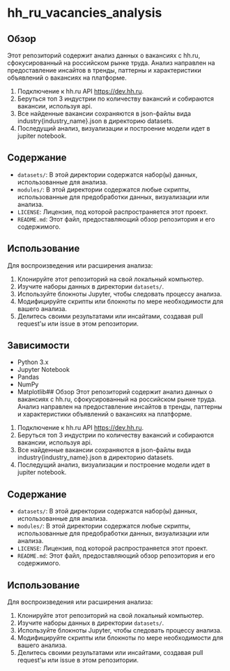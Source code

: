 # hh_ru_vacancies_analysis

## Обзор
Этот репозиторий содержит анализ данных о вакансиях с hh.ru, сфокусированный на российском рынке труда. Анализ направлен на предоставление инсайтов в тренды, паттерны и характеристики объявлений о вакансиях на платформе.
1. Подключение к hh.ru API https://dev.hh.ru.
2. Беруться топ 3 индустрии по количеству вакансий и собираются вакансии, используя api.
3. Все найденные вакансии сохраняются в json-файлы вида industry{industry_name}.json в директорию datasets.
4. Последущий анализ, визуализации и построение модели идет в jupiter notebook.


## Содержание
- `datasets/`: В этой директории содержатся набор(ы) данных, использованные для анализа.
- `modules/`: В этой директории содержатся любые скрипты, использованные для предобработки данных, визуализации или анализа.
- `LICENSE`: Лицензия, под которой распространяется этот проект.
- `README.md`: Этот файл, предоставляющий обзор репозитория и его содержимого.

## Использование
Для воспроизведения или расширения анализа:
1. Клонируйте этот репозиторий на свой локальный компьютер.
2. Изучите наборы данных в директории `datasets/`.
3. Используйте блокноты Jupyter, чтобы следовать процессу анализа.
4. Модифицируйте скрипты или блокноты по мере необходимости для вашего анализа.
5. Делитесь своими результатами или инсайтами, создавая pull request'ы или issue в этом репозитории.

## Зависимости
- Python 3.x
- Jupyter Notebook
- Pandas
- NumPy
- Matplotlib## Обзор
Этот репозиторий содержит анализ данных о вакансиях с hh.ru, сфокусированный на российском рынке труда. Анализ направлен на предоставление инсайтов в тренды, паттерны и характеристики объявлений о вакансиях на платформе.
1. Подключение к hh.ru API https://dev.hh.ru.
2. Беруться топ 3 индустрии по количеству вакансий и собираются вакансии, используя api.
3. Все найденные вакансии сохраняются в json-файлы вида industry{industry_name}.json в директорию datasets.
4. Последущий анализ, визуализации и построение модели идет в jupiter notebook.


## Содержание
- `datasets/`: В этой директории содержатся набор(ы) данных, использованные для анализа.
- `modules/`: В этой директории содержатся любые скрипты, использованные для предобработки данных, визуализации или анализа.
- `LICENSE`: Лицензия, под которой распространяется этот проект.
- `README.md`: Этот файл, предоставляющий обзор репозитория и его содержимого.

## Использование
Для воспроизведения или расширения анализа:
1. Клонируйте этот репозиторий на свой локальный компьютер.
2. Изучите наборы данных в директории `datasets/`.
3. Используйте блокноты Jupyter, чтобы следовать процессу анализа.
4. Модифицируйте скрипты или блокноты по мере необходимости для вашего анализа.
5. Делитесь своими результатами или инсайтами, создавая pull request'ы или issue в этом репозитории.
